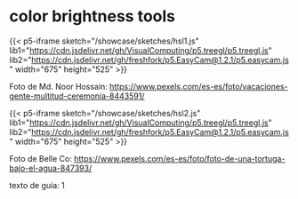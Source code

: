 # color brightness tools


{{< p5-iframe sketch="/showcase/sketches/hsl1.js" lib1="https://cdn.jsdelivr.net/gh/VisualComputing/p5.treegl/p5.treegl.js" lib2="https://cdn.jsdelivr.net/gh/freshfork/p5.EasyCam@1.2.1/p5.easycam.js" width="675" height="525" >}}

Foto de Md. Noor Hossain: https://www.pexels.com/es-es/foto/vacaciones-gente-multitud-ceremonia-8443591/




{{< p5-iframe sketch="/showcase/sketches/hsl2.js" lib1="https://cdn.jsdelivr.net/gh/VisualComputing/p5.treegl/p5.treegl.js" lib2="https://cdn.jsdelivr.net/gh/freshfork/p5.EasyCam@1.2.1/p5.easycam.js" width="675" height="525" >}}

Foto de Belle Co: https://www.pexels.com/es-es/foto/foto-de-una-tortuga-bajo-el-agua-847393/


texto de guía: 1
